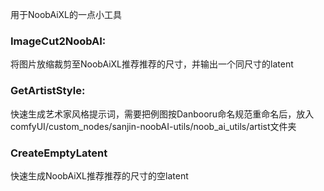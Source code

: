 用于NoobAiXL的一点小工具

### ImageCut2NoobAI:

将图片放缩裁剪至NoobAiXL推荐推荐的尺寸，并输出一个同尺寸的latent

### GetArtistStyle:

快速生成艺术家风格提示词，需要把例图按Danbooru命名规范重命名后，放入comfyUI/custom_nodes/sanjin-noobAI-utils/noob_ai_utils/artist文件夹

### CreateEmptyLatent

快速生成NoobAiXL推荐推荐的尺寸的空latent